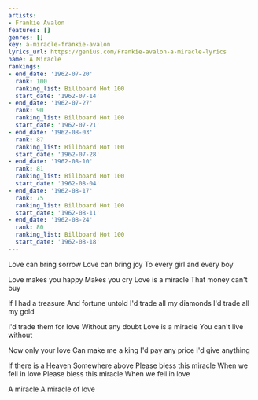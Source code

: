```yaml
---
artists:
- Frankie Avalon
features: []
genres: []
key: a-miracle-frankie-avalon
lyrics_url: https://genius.com/Frankie-avalon-a-miracle-lyrics
name: A Miracle
rankings:
- end_date: '1962-07-20'
  rank: 100
  ranking_list: Billboard Hot 100
  start_date: '1962-07-14'
- end_date: '1962-07-27'
  rank: 90
  ranking_list: Billboard Hot 100
  start_date: '1962-07-21'
- end_date: '1962-08-03'
  rank: 87
  ranking_list: Billboard Hot 100
  start_date: '1962-07-28'
- end_date: '1962-08-10'
  rank: 81
  ranking_list: Billboard Hot 100
  start_date: '1962-08-04'
- end_date: '1962-08-17'
  rank: 75
  ranking_list: Billboard Hot 100
  start_date: '1962-08-11'
- end_date: '1962-08-24'
  rank: 80
  ranking_list: Billboard Hot 100
  start_date: '1962-08-18'
---
```

Love can bring sorrow
Love can bring joy
To every girl and every boy

Love makes you happy
Makes you cry
Love is a miracle
That money can't buy

If I had a treasure
And fortune untold
I'd trade all my diamonds
I'd trade all my gold

I'd trade them for love
Without any doubt
Love is a miracle
You can't live without

Now only your love
Can make me a king
I'd pay any price
I'd give anything

If there is a Heaven
Somewhere above
Please bless this miracle
When we fell in love
Please bless this miracle
When we fell in love

A miracle
A miracle of love
